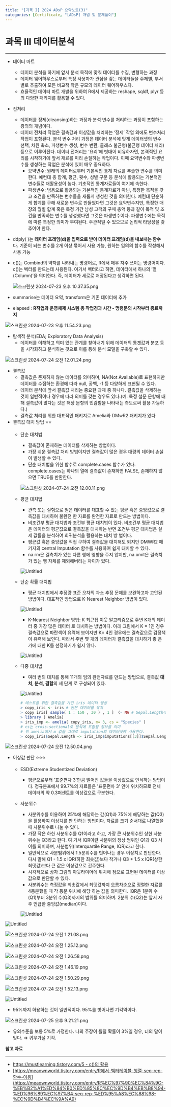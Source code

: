```yaml
---
title: "[과목 I] 2024 ADsP 요약노트(3)"
categories: [Certificate, "[ADsP] 개념 및 문제풀이"]
---
```


# 과목 III 데이터분석

---

- 데이터 마트
    - 데이터 분석을 하기에 앞서 분석 목적에 맞춰 데이터를 수집, 변형하는 과정
    - 데이터 웨어하우스로부터 특정 사용자가 관심을 갖는 데이터들을 주제별, 부서별로 추출하여 모든 비교적 작은 규모의 데이터 웨어하우스다.
    - 효율적인 데이터 마트 개발을 위하여 R에서 제공하는 reshape, sqldf, plyr 등의 다양한 패키지를 활용할 수 있다.
- 전처리
    - 데이터를 정제(cleansing)하는 과정과 분석 변수를 처리하는 과정이 포함하는 광의의 개념이다.
    - 데이터 전처리 작업은 결측값과 이상값을 처리하는 ‘정제’ 작업 외에도 변수처리 작업이 포함된다. 분석 변수 처리 과정은 데이터 분석에 맞게 데이터셋의 변수 선택, 차원 축소, 파생변수 생성, 변수 변환, 클래스 불균형(불균형 데이터 처리) 등으로 이루어진다. 데이터 전처리는 ‘요리’에 빗대어 비유하자면, 본격적인 요리를 시작하기에 앞서 재료를 미리 손질하는 작업이다. 이때 요약변수와 파생변수를 생성하는 작업은 분석에 있어 매우 중요하다.
        - 요약변수: 원래의 데이터로부터 기본적인 통계 자료를 추출한 변수를 의미한다. 예컨대 총 합계, 평균, 횟수, 성별 구분 등 분석에 활용되는 기본적인 변수들로 재활용성이 높다. 기초적인 통계자료들이 여기에 속한다.
        - 파생변수: 범용으로 활용되는 기본적인 통계자료가 아닌, 특정한 목적을 갖고 조건을 만족하는 변수들을 새롭게 생성한 것을 의미한다. 예컨대 단순하게 합계를 구해 새로운 변수로 만들었다면 그것은 요약변수지만, 특정한 매장의 월별 합계 혹은 특정 기간 남성 고객의 구매 총액 등과 같이 목적 및 조건을 만족하는 변수를 생성했다면 그것은 파생변수이다. 파생변수에는 목적에 따른 특정한 의미가 부여된다. 주관적일 수 있으므로 논리적 타당성을 갖추어야 한다.
- ddply( )는 **데이터 프레임(d)을 입력으로 받아 데이터 프레임(d)을 내보내는 함수**다. 기준이 되는 변수를 2개 이상 묶어서 사용 가능, 원하는 임의의 함수를 작성해서 사용 가능
- c()는 Combind의 약자를 나타내는 명령어로, R에서 매우 자주 쓰이는 명령어이다. c()는 벡터를 만드는데 사용된다. 여기서 벡터라고 하면, 데이터에서 하나의 ’열(Column)’을 의미한다. 즉, 데이터가 세로로 저장된다고 생각하면 된다.
    
    ![스크린샷 2024-07-23 오후 10.37.35.png](https://prod-files-secure.s3.us-west-2.amazonaws.com/3e2d8e2b-4ab3-463b-b14f-cbdd834a0993/ee15dc3d-1213-462c-8c2f-275c92f1a5a4/%E1%84%89%E1%85%B3%E1%84%8F%E1%85%B3%E1%84%85%E1%85%B5%E1%86%AB%E1%84%89%E1%85%A3%E1%86%BA_2024-07-23_%E1%84%8B%E1%85%A9%E1%84%92%E1%85%AE_10.37.35.png)
    
- summarise는 데이터 요약, transform은 기존 데이터에 추가
- elapsed : **R작업과 운영체제 시스템 총 작업경과 시간 - 명령문의 시작부터 종료까지**

![스크린샷 2024-07-23 오후 11.54.23.png](https://prod-files-secure.s3.us-west-2.amazonaws.com/3e2d8e2b-4ab3-463b-b14f-cbdd834a0993/f633e651-d360-4ed9-a40a-cb1f8879d431/%E1%84%89%E1%85%B3%E1%84%8F%E1%85%B3%E1%84%85%E1%85%B5%E1%86%AB%E1%84%89%E1%85%A3%E1%86%BA_2024-07-23_%E1%84%8B%E1%85%A9%E1%84%92%E1%85%AE_11.54.23.png)

- 탐색적 분석(EDA; Exploratory Data Analysis)
    - 데이터를 이해하고 의미 있는 관계를 찾아내기 위해 데이터의 통곗값과 분포 등을 시각화하고 분석하는 것으로 이를 통해 분석 모델을 구축할 수 있다.

![스크린샷 2024-07-24 오전 12.01.24.png](https://prod-files-secure.s3.us-west-2.amazonaws.com/3e2d8e2b-4ab3-463b-b14f-cbdd834a0993/f5b7ed03-744e-42f1-a30c-cc3cb4ccf4a0/%E1%84%89%E1%85%B3%E1%84%8F%E1%85%B3%E1%84%85%E1%85%B5%E1%86%AB%E1%84%89%E1%85%A3%E1%86%BA_2024-07-24_%E1%84%8B%E1%85%A9%E1%84%8C%E1%85%A5%E1%86%AB_12.01.24.png)

- 결측값
    - 결측값은 존재하지 않는 데이터를 의미하며, NA(Not Available)로 표현하지만 데이터를 수집하는 환경에 따라 null, 공백, -1 등 다양하게 표현될 수 있다.
    - 데이터 분석에 앞서 결측값 처리는 중요한 과제 중 하나다. 결측값을 삭제하는 것이 일반적이나 경우에 따라 의미를 갖는 경우도 있다.(예: 특정 설문 문항에 대해 결측값이 많다는 것은 해당 문항의 민감함을 나타내는 측도로써 활용 가능하다.)
    - 결측값 처리를 위한 대표적인 패키지로 Amelia와 DMwR2 패키지가 있다
- 결측값 대치 방법 ⭐️⭐️
    - 단순 대치법
        - 결측값이 존재하는 데이터를 삭제하는 방법이다.
        - 가장 쉬운 결측값 처리 방법이지만 결측값이 많은 경우 대량의 데이터 손실이 발생할 수 있다.
        - 단순 대치법을 위한 함수로 complete.cases 함수가 있다. complete.cases는 하나의 열에 결측값이 존재하면 FALSE, 존재하지 않으면 TRUE를 반환한다.
        
        ![스크린샷 2024-07-24 오전 12.00.11.png](https://prod-files-secure.s3.us-west-2.amazonaws.com/3e2d8e2b-4ab3-463b-b14f-cbdd834a0993/b3430477-0731-411b-9345-e01e4eec8692/%E1%84%89%E1%85%B3%E1%84%8F%E1%85%B3%E1%84%85%E1%85%B5%E1%86%AB%E1%84%89%E1%85%A3%E1%86%BA_2024-07-24_%E1%84%8B%E1%85%A9%E1%84%8C%E1%85%A5%E1%86%AB_12.00.11.png)
        
    - 평균 대치법
        - 관측 또는 실험으로 얻은 데이터를 대표할 수 있는 평균 혹은 중앙값으로 결측값을 대치하여 불완전 한 자료를 완전한 자료로 만드는 방법이다.
        - 비조건부 평균 대치법과 조건부 평균 대치법이 있다. 비조건부 평균 대치법은 데이터의 평균값으로 결측값을 대치하는 반면 조건부 평균 대치법은 실제 값들을 분석하여 회귀분석을 활용하는 대치 방 법이다.
        - 평균값 혹은 중앙값을 직접 구하여 결측값을 대치해도 되지만 DMWR2 패키지의 central Imputation 함수를 사용하여 쉽게 대치할 수 있다.
        - na.rm은 결측치가 있는 다른 행에 영향을 주지 않지만, na.omit은 결측치가 있는 행 자체를 제외해버리는 차이가 있다.
        
        ![Untitled](https://prod-files-secure.s3.us-west-2.amazonaws.com/3e2d8e2b-4ab3-463b-b14f-cbdd834a0993/c692e8f2-4863-4569-916d-cfe386aa9853/Untitled.png)
        
    - 단순 확률 대치법
        - 평균 대치법에서 추정량 표준 오차의 과소 추정 문제를 보완하고자 고안된 방법이다. 대표적인 방법으로 K-Nearest Neighbor 방법이 있다.
        
        ![Untitled](https://prod-files-secure.s3.us-west-2.amazonaws.com/3e2d8e2b-4ab3-463b-b14f-cbdd834a0993/cf24489a-f600-4196-82ba-a6c7dd87ae9f/Untitled.png)
        
        - K-Nearest Neighbor 방법: K 최근접 이웃 알고리즘으로 주변 K개의 데이터 중 가장 많은 데이터 로 대치하는 방법이다. 아래 그림에서 K = 1인 경우 결측값으로 파란색이 유력해 보이지만 K= 4인 경우에는 결측값으로 검정색이 유력해 보인다. 따라서 주변 몇 개의 데이터가 결측값을 대치하기 좋 은가에 대한 K를 선정하기가 쉽지 않다.
        
        ![Untitled](https://prod-files-secure.s3.us-west-2.amazonaws.com/3e2d8e2b-4ab3-463b-b14f-cbdd834a0993/7165a328-6f41-4a56-9113-f208ba04a90a/Untitled.png)
        
    - 다중 대치법
        - 여러 번의 대치를 통해 11개의 임의 완전자료를 만드는 방법으로, 결측값 **대치, 분석, 결합**의 세 단계
        로 구성되어 있다.
        
        ![Untitled](https://prod-files-secure.s3.us-west-2.amazonaws.com/3e2d8e2b-4ab3-463b-b14f-cbdd834a0993/ca7639d8-f336-4a0a-b839-b19b5a1980d1/Untitled.png)
        
        ```r
        # 테스트를 위한 결측값을 가진 iris 데이터 생성
        > copy_iris <- iris # 원본 데이터를 유지
        > copy iris[ sample( 1 : 150 , 30 ) , 1 ] 〈- NA # Sepal.Length에 30개의 결측값 생성
        > library ( Amelia)
        > iris_imp <- amelia( copy_iris, m= 3, cs = "Species" ) 
        # cs는 cross-sectional로 분석에 포함될 정보를 의미 
        # 위 amelia에서 m 값을 그대로 imputation의 데이터셋에 사용한다.
        > copy_iris$Sepal.Length <- iris_imp$imputations[[3]]$Sepal.Length
        ```
        

![스크린샷 2024-07-24 오전 12.50.04.png](https://prod-files-secure.s3.us-west-2.amazonaws.com/3e2d8e2b-4ab3-463b-b14f-cbdd834a0993/0eebcab9-67bc-4763-b58f-57c0a0e7857d/%E1%84%89%E1%85%B3%E1%84%8F%E1%85%B3%E1%84%85%E1%85%B5%E1%86%AB%E1%84%89%E1%85%A3%E1%86%BA_2024-07-24_%E1%84%8B%E1%85%A9%E1%84%8C%E1%85%A5%E1%86%AB_12.50.04.png)

- 이상값 판단 ⭐️⭐️⭐️
    - ESD(Extreme Studentized Deviation)
        - 평균으로부터 '표준편차 3'만큼 떨어진 값들을 이상값으로 인식하는 방법이다. 정규분포에서 99.7%의 자료들은 '표준편차 3' 안에 위치하므로 전체 데이터의 약 0.3퍼센트를 이상값으로 구분한다.
    - 사분위수
        - 사분위수를 이용하여 25%에 해당하는 값(Q1)과 75%에 해당하는 값(Q3)을 활용하여 이상치를 판 단하는 방법이다. 자료를 크기 순서대로 나열했을 때 사분위수로 나눌 수 있다.
        - 가장 작은 하한 사분위수를 Q1이라고 하고, 가장 큰 사분위수인 상한 사분위수는 Q3라고 한다. 여 기서 IQR이란 사분위의 정상 범위인 Q1과 Q3 사이를 의미하며, 사분범위(Interquartile Range, IQR)라고 한다.
        - 일반적으로 사분범위에서 1.5분위수를 벗어나는 경우 이상치로 판단한다. 다시 말해 Q1 - 1.5 x IQR(하한 최솟값)보다 작거나 Q3 + 1.5 x IQR(상한 최댓값)보다 큰 값은 이상값으로 간주한다.
        - 시각적으로 상자 그림의 아웃라이어에 위치해 점으로 표현된 데이터를 이상값으로 판단할 수 있다.
        - 사분위수는 측정값을 최솟값에서 최댓값까지 오름차순으로 정렬한 자료를 4등분했을 때 각 등분 위치에 해당 하는 값을 의미한다. IQR은 1분위 수(Q1)부터 3분위 수(Q3)까지의 범위를 의미하며. 2분위 수(Q2)는 앞서 자주 언급한 중앙값(median)이다.
        
        ![Untitled](https://prod-files-secure.s3.us-west-2.amazonaws.com/3e2d8e2b-4ab3-463b-b14f-cbdd834a0993/87c861f4-f71d-4728-9027-824609215e67/Untitled.png)
        

![Untitled](https://prod-files-secure.s3.us-west-2.amazonaws.com/3e2d8e2b-4ab3-463b-b14f-cbdd834a0993/e8be0254-ebd1-4e20-95dc-893a550d92b3/Untitled.png)

![스크린샷 2024-07-24 오전 1.21.08.png](https://prod-files-secure.s3.us-west-2.amazonaws.com/3e2d8e2b-4ab3-463b-b14f-cbdd834a0993/44afc2de-7840-463d-8c26-1321c320c6b1/%E1%84%89%E1%85%B3%E1%84%8F%E1%85%B3%E1%84%85%E1%85%B5%E1%86%AB%E1%84%89%E1%85%A3%E1%86%BA_2024-07-24_%E1%84%8B%E1%85%A9%E1%84%8C%E1%85%A5%E1%86%AB_1.21.08.png)

![스크린샷 2024-07-24 오전 1.25.12.png](https://prod-files-secure.s3.us-west-2.amazonaws.com/3e2d8e2b-4ab3-463b-b14f-cbdd834a0993/80b48dd2-8580-440c-aac0-49adc0e887f2/%E1%84%89%E1%85%B3%E1%84%8F%E1%85%B3%E1%84%85%E1%85%B5%E1%86%AB%E1%84%89%E1%85%A3%E1%86%BA_2024-07-24_%E1%84%8B%E1%85%A9%E1%84%8C%E1%85%A5%E1%86%AB_1.25.12.png)

![스크린샷 2024-07-24 오전 1.26.58.png](https://prod-files-secure.s3.us-west-2.amazonaws.com/3e2d8e2b-4ab3-463b-b14f-cbdd834a0993/16823ef6-df6b-446a-acd4-3a4dad8babe0/%E1%84%89%E1%85%B3%E1%84%8F%E1%85%B3%E1%84%85%E1%85%B5%E1%86%AB%E1%84%89%E1%85%A3%E1%86%BA_2024-07-24_%E1%84%8B%E1%85%A9%E1%84%8C%E1%85%A5%E1%86%AB_1.26.58.png)

![스크린샷 2024-07-24 오전 1.46.19.png](https://prod-files-secure.s3.us-west-2.amazonaws.com/3e2d8e2b-4ab3-463b-b14f-cbdd834a0993/ddfbeb2a-3441-4c70-a7d8-fe7356b8a1ee/%E1%84%89%E1%85%B3%E1%84%8F%E1%85%B3%E1%84%85%E1%85%B5%E1%86%AB%E1%84%89%E1%85%A3%E1%86%BA_2024-07-24_%E1%84%8B%E1%85%A9%E1%84%8C%E1%85%A5%E1%86%AB_1.46.19.png)

![스크린샷 2024-07-24 오전 1.50.29.png](https://prod-files-secure.s3.us-west-2.amazonaws.com/3e2d8e2b-4ab3-463b-b14f-cbdd834a0993/17b5649d-9a82-4328-ac08-d1742525ea6c/%E1%84%89%E1%85%B3%E1%84%8F%E1%85%B3%E1%84%85%E1%85%B5%E1%86%AB%E1%84%89%E1%85%A3%E1%86%BA_2024-07-24_%E1%84%8B%E1%85%A9%E1%84%8C%E1%85%A5%E1%86%AB_1.50.29.png)

![스크린샷 2024-07-24 오전 1.52.13.png](https://prod-files-secure.s3.us-west-2.amazonaws.com/3e2d8e2b-4ab3-463b-b14f-cbdd834a0993/0ce5c08c-ca7d-4643-a6d7-80618fd58c8d/%E1%84%89%E1%85%B3%E1%84%8F%E1%85%B3%E1%84%85%E1%85%B5%E1%86%AB%E1%84%89%E1%85%A3%E1%86%BA_2024-07-24_%E1%84%8B%E1%85%A9%E1%84%8C%E1%85%A5%E1%86%AB_1.52.13.png)

![Untitled](https://prod-files-secure.s3.us-west-2.amazonaws.com/3e2d8e2b-4ab3-463b-b14f-cbdd834a0993/e8102d9b-cd26-429c-9869-55590d6f7c0a/Untitled.png)

- 95%까지 허용하는 것이 일반적이다. 95%를 벗어나면 기각역이다.

![스크린샷 2024-07-25 오후 9.21.21.png](https://prod-files-secure.s3.us-west-2.amazonaws.com/3e2d8e2b-4ab3-463b-b14f-cbdd834a0993/114e3bba-35a3-42b9-9a2d-75b48a3f7e5e/%E1%84%89%E1%85%B3%E1%84%8F%E1%85%B3%E1%84%85%E1%85%B5%E1%86%AB%E1%84%89%E1%85%A3%E1%86%BA_2024-07-25_%E1%84%8B%E1%85%A9%E1%84%92%E1%85%AE_9.21.21.png)

- 유의수준을 보통 5%로 가정한다. 나의 주장이 틀릴 확률이 3%일 경우, 너의 말이 맞다. ⇒ 귀무가설 기각.

**참고 자료**

---

- [https://mustlearning.tistory.com/5 - c()의 활용](https://mustlearning.tistory.com/5)
- [https://meaownworld.tistory.com/entry/R에서-벡터테이블-행열-seq-rep-함수-이용](https://meaownworld.tistory.com/entry/R%EC%97%90%EC%84%9C-%EB%B2%A1%ED%84%B0%ED%85%8C%EC%9D%B4%EB%B8%94-%ED%96%89%EC%97%B4-seq-rep-%ED%95%A8%EC%88%98-%EC%9D%B4%EC%9A%A9)